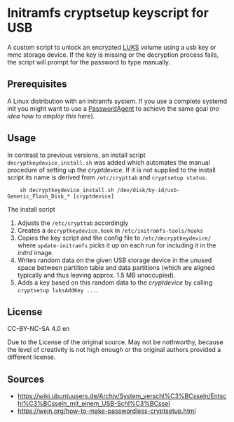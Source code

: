 # Initramfs cryptsetup keyscript for USB

A custom script to unlock an encrypted [LUKS](https://en.wikipedia.org/wiki/Linux_Unified_Key_Setup) volume using a usb key or mmc storage device.
If the key is missing or the decryption process fails, the script will prompt for the password to type manually.

## Prerequisites

A Linux distribution with an initramfs system.
If you use a complete systemd init you might want to use a [PasswordAgent](https://www.freedesktop.org/wiki/Software/systemd/PasswordAgents/) to achieve the same goal (*no idea how to employ this here*).

## Usage

In contrast to previous versions, an install script `decryptkeydevice_install.sh` was added which automates the manual procedure of setting up the *cryptdevice*. If it is not supplied to the install script its name is derived from `/etc/crypttab` and `cryptsetup status`.

```shell
    sh decryptkeydevice_install.sh /dev/disk/by-id/usb-Generic_Flash_Disk_* [cryptdevice]
```

The install script

1. Adjusts the `/etc/crypttab` accordingly
2. Creates a `decryptkeydevice.hook` in `/etc/initramfs-tools/hooks`
3. Copies the key script and the config file to `/etc/decryptkeydevice/` where `update-initramfs` picks it up on each run for including it in the *initrd* image.
4. Writes random data on the given USB storage device in the unused space between partition table and data partitions (which are aligned typically and thus leaving approx. 1.5 MB unoccupied).
5. Adds a key based on this random data to the *cryptdevice* by calling `cryptsetup luksAddKey ...`.

## License
CC-BY-NC-SA 4.0 en

Due to the License of the original source.
May not be nothworthy, because the level of creativity is not high enough or the original authors provided a different license.

## Sources

- https://wiki.ubuntuusers.de/Archiv/System_verschl%C3%BCsseln/Entschl%C3%BCsseln_mit_einem_USB-Schl%C3%BCssel
- https://wejn.org/how-to-make-passwordless-cryptsetup.html
